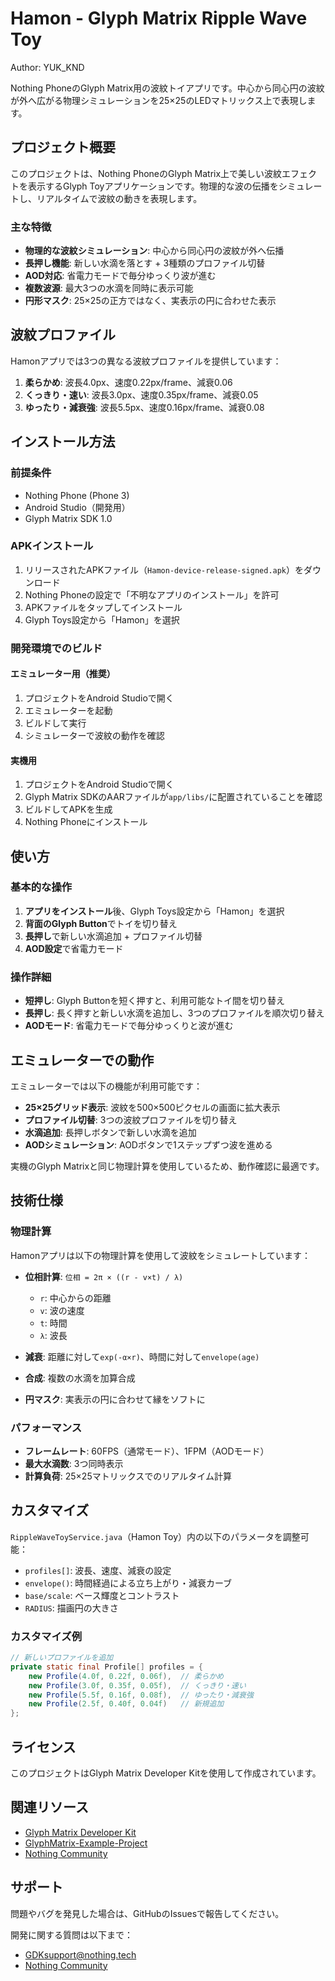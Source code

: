 # Hamon - Glyph Matrix Ripple Wave Toy

Author: YUK_KND

Nothing PhoneのGlyph Matrix用の波紋トイアプリです。中心から同心円の波紋が外へ広がる物理シミュレーションを25×25のLEDマトリックス上で表現します。

## プロジェクト概要

このプロジェクトは、Nothing PhoneのGlyph Matrix上で美しい波紋エフェクトを表示するGlyph Toyアプリケーションです。物理的な波の伝播をシミュレートし、リアルタイムで波紋の動きを表現します。

### 主な特徴

- **物理的な波紋シミュレーション**: 中心から同心円の波紋が外へ伝播
- **長押し機能**: 新しい水滴を落とす + 3種類のプロファイル切替
- **AOD対応**: 省電力モードで毎分ゆっくり波が進む
- **複数波源**: 最大3つの水滴を同時に表示可能
- **円形マスク**: 25×25の正方ではなく、実表示の円に合わせた表示

## 波紋プロファイル

Hamonアプリでは3つの異なる波紋プロファイルを提供しています：

1. **柔らかめ**: 波長4.0px、速度0.22px/frame、減衰0.06
2. **くっきり・速い**: 波長3.0px、速度0.35px/frame、減衰0.05
3. **ゆったり・減衰強**: 波長5.5px、速度0.16px/frame、減衰0.08

## インストール方法

### 前提条件

- Nothing Phone (Phone 3)
- Android Studio（開発用）
- Glyph Matrix SDK 1.0

### APKインストール

1. リリースされたAPKファイル（`Hamon-device-release-signed.apk`）をダウンロード
2. Nothing Phoneの設定で「不明なアプリのインストール」を許可
3. APKファイルをタップしてインストール
4. Glyph Toys設定から「Hamon」を選択

### 開発環境でのビルド

#### エミュレーター用（推奨）
1. プロジェクトをAndroid Studioで開く
2. エミュレーターを起動
3. ビルドして実行
4. シミュレーターで波紋の動作を確認

#### 実機用
1. プロジェクトをAndroid Studioで開く
2. Glyph Matrix SDKのAARファイルが`app/libs/`に配置されていることを確認
3. ビルドしてAPKを生成
4. Nothing Phoneにインストール

## 使い方

### 基本的な操作

1. **アプリをインストール**後、Glyph Toys設定から「Hamon」を選択
2. **背面のGlyph Button**でトイを切り替え
3. **長押し**で新しい水滴追加 + プロファイル切替
4. **AOD設定**で省電力モード

### 操作詳細

- **短押し**: Glyph Buttonを短く押すと、利用可能なトイ間を切り替え
- **長押し**: 長く押すと新しい水滴を追加し、3つのプロファイルを順次切り替え
- **AODモード**: 省電力モードで毎分ゆっくりと波が進む

## エミュレーターでの動作

エミュレーターでは以下の機能が利用可能です：

- **25×25グリッド表示**: 波紋を500×500ピクセルの画面に拡大表示
- **プロファイル切替**: 3つの波紋プロファイルを切り替え
- **水滴追加**: 長押しボタンで新しい水滴を追加
- **AODシミュレーション**: AODボタンで1ステップずつ波を進める

実機のGlyph Matrixと同じ物理計算を使用しているため、動作確認に最適です。

## 技術仕様

### 物理計算

Hamonアプリは以下の物理計算を使用して波紋をシミュレートしています：

- **位相計算**: `位相 = 2π × ((r - v×t) / λ)`
  - `r`: 中心からの距離
  - `v`: 波の速度
  - `t`: 時間
  - `λ`: 波長

- **減衰**: 距離に対して`exp(-α×r)`、時間に対して`envelope(age)`
- **合成**: 複数の水滴を加算合成
- **円マスク**: 実表示の円に合わせて縁をソフトに

### パフォーマンス

- **フレームレート**: 60FPS（通常モード）、1FPM（AODモード）
- **最大水滴数**: 3つ同時表示
- **計算負荷**: 25×25マトリックスでのリアルタイム計算

## カスタマイズ

`RippleWaveToyService.java`（Hamon Toy）内の以下のパラメータを調整可能：

- `profiles[]`: 波長、速度、減衰の設定
- `envelope()`: 時間経過による立ち上がり・減衰カーブ
- `base/scale`: ベース輝度とコントラスト
- `RADIUS`: 描画円の大きさ

### カスタマイズ例

```java
// 新しいプロファイルを追加
private static final Profile[] profiles = {
    new Profile(4.0f, 0.22f, 0.06f),  // 柔らかめ
    new Profile(3.0f, 0.35f, 0.05f),  // くっきり・速い
    new Profile(5.5f, 0.16f, 0.08f),  // ゆったり・減衰強
    new Profile(2.5f, 0.40f, 0.04f)   // 新規追加
};
```

## ライセンス

このプロジェクトはGlyph Matrix Developer Kitを使用して作成されています。

## 関連リソース

- [Glyph Matrix Developer Kit](https://github.com/Nothing-Developer-Programme/Glyph-Matrix-Developer-Kit)
- [GlyphMatrix-Example-Project](https://github.com/KenFeng04/GlyphMatrix-Example-Project)
- [Nothing Community](https://nothing.community/t/glyph-sdk)

## サポート

問題やバグを発見した場合は、GitHubのIssuesで報告してください。

開発に関する質問は以下まで：
- [GDKsupport@nothing.tech](mailto:GDKsupport@nothing.tech)
- [Nothing Community](https://nothing.community/t/glyph-sdk)